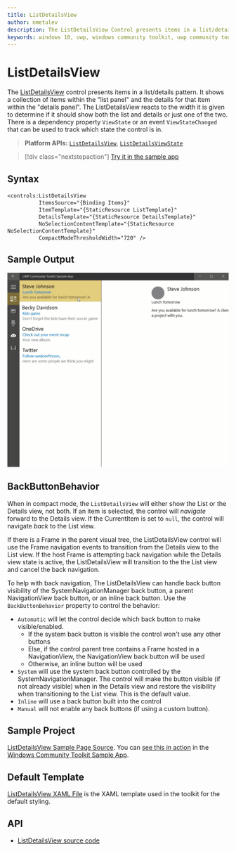 ```yaml
---
title: ListDetailsView
author: nmetulev
description: The ListDetailsView Control presents items in a list/details pattern.
keywords: windows 10, uwp, windows community toolkit, uwp community toolkit, uwp toolkit, ListDetailsView, XAML Control, xaml
---
```


# ListDetailsView

The [ListDetailsView](/dotnet/api/microsoft.toolkit.uwp.ui.controls.listdetailsview) control presents items in a list/details pattern. It shows a collection of items within the "list panel" and the details for that item within the "details panel". The ListDetailsView reacts to the width it is given to determine if it should show both the list and details or just one of the two. There is a dependency property `ViewState` or an event `ViewStateChanged` that can be used to track which state the control is in.

> **Platform APIs:** [`ListDetailsView`](/dotnet/api/microsoft.toolkit.uwp.ui.controls.listdetailsview), [`ListDetailsViewState`](/dotnet/api/microsoft.toolkit.uwp.ui.controls.listdetailsviewstate)

> [!div class="nextstepaction"]
> [Try it in the sample app](uwpct://Controls?sample=ListDetailsView)

## Syntax

```xaml
<controls:ListDetailsView
          ItemsSource="{Binding Items}"
          ItemTemplate="{StaticResource ListTemplate}"
          DetailsTemplate="{StaticResource DetailsTemplate}"
          NoSelectionContentTemplate="{StaticResource NoSelectionContentTemplate}"
          CompactModeThresholdWidth="720" />
```

## Sample Output

![ListDetailsView animation](../resources/images/Controls/ListDetailsView.gif)

## BackButtonBehavior

When in compact mode, the `ListDetailsView` will either show the List or the Details view, not both. If an item is selected, the control will *navigate* forward to the Details view. If the CurrentItem is set to `null`, the control will navigate *back* to the List view.

If there is a Frame in the parent visual tree, the ListDetailsView control will use the Frame navigation events to transition from the Details view to the List view. If the host Frame is attempting back navigation while the Details view state is active, the ListDetailsView will transition to the the List view and cancel the back navigation.

To help with back navigation, The ListDetailsView can handle back button visibility of the SystemNavigationManager back button, a parent NavigationView back button, or an inline back button. Use the `BackButtonBehavior` property to control the behavior:

- `Automatic` will let the control decide which back button to make visible/enabled.
  - If the system back button is visible the control won't use any other buttons
  - Else, if the control parent tree contains a Frame hosted in a NavigationView, the NavigationView back button will be used
  - Otherwise, an inline button will be used
- `System` will use the system back button controlled by the SystemNavigationManager. The control will make the button visible (if not already visible) when in the Details view and restore the visibility when transitioning to the List view. This is the default value.
- `Inline` will use a back button built into the control
- `Manual` will not enable any back buttons (if using a custom button).

## Sample Project

[ListDetailsView Sample Page Source](https://github.com/windows-toolkit/WindowsCommunityToolkit/tree/rel/7.0.0/Microsoft.Toolkit.Uwp.SampleApp/SamplePages/ListDetailsView). You can [see this in action](uwpct://Controls?sample=ListDetailsView) in the [Windows Community Toolkit Sample App](https://aka.ms/windowstoolkitapp).

## Default Template

[ListDetailsView XAML File](https://github.com/windows-toolkit/WindowsCommunityToolkit/blob/rel/7.0.0/Microsoft.Toolkit.Uwp.UI.Controls.Layout/ListDetailsView/ListDetailsView.xaml) is the XAML template used in the toolkit for the default styling.

## API

- [ListDetailsView source code](https://github.com/windows-toolkit/WindowsCommunityToolkit/tree/rel/7.0.0/Microsoft.Toolkit.Uwp.UI.Controls.Layout/ListDetailsView)
